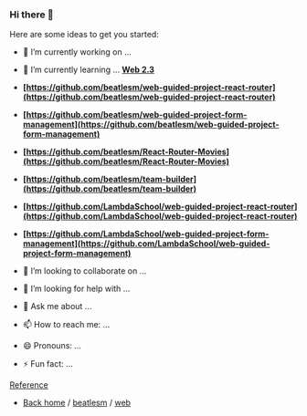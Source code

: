 ### Hi there 👋


Here are some ideas to get you started:

- 🔭 I’m currently working on ...  

- 🌱 I’m currently learning ... **[Web 2.3](https://github.com/beatlesm/web/tree/main/2.3)**

-   **[https://github.com/beatlesm/web-guided-project-react-router](https://github.com/beatlesm/web-guided-project-react-router)**
-   **[https://github.com/beatlesm/web-guided-project-form-management](https://github.com/beatlesm/web-guided-project-form-management)**

-   **[https://github.com/beatlesm/React-Router-Movies](https://github.com/beatlesm/React-Router-Movies)**
-   **[https://github.com/beatlesm/team-builder](https://github.com/beatlesm/team-builder)**

-   **[https://github.com/LambdaSchool/web-guided-project-react-router](https://github.com/LambdaSchool/web-guided-project-react-router)**
-   **[https://github.com/LambdaSchool/web-guided-project-form-management](https://github.com/LambdaSchool/web-guided-project-form-management)**

- 👯 I’m looking to collaborate on ...
- 🤔 I’m looking for help with ...
- 💬 Ask me about ...
- 📫 How to reach me: ...
- 😄 Pronouns: ...
- ⚡ Fun fact: ...

[Reference](https://github.com/beatlesm/beatlesm/blob/main/Ref.md)

- [Back home](https://github.com/beatlesm) / [beatlesm](https://github.com/beatlesm/beatlesm) /  [web](https://github.com/beatlesm/web)